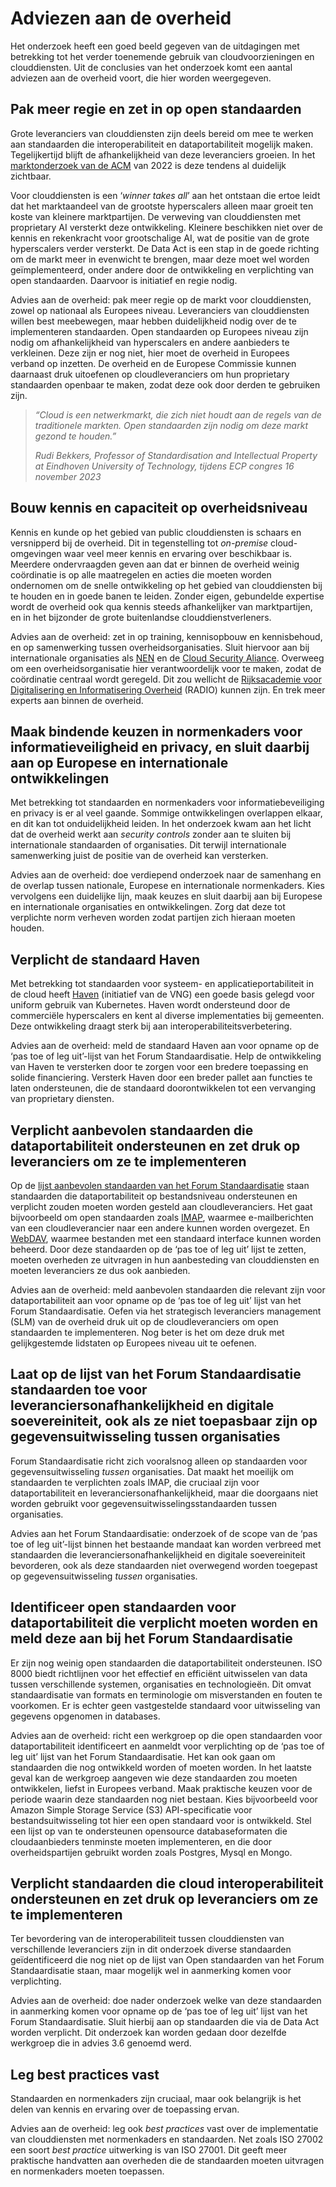 # Adviezen aan de overheid

Het onderzoek heeft een goed beeld gegeven van de uitdagingen met betrekking tot het verder toenemende gebruik van cloudvoorzieningen en clouddiensten. Uit de conclusies van het onderzoek komt een aantal adviezen aan de overheid voort, die hier worden weergegeven.

##  Pak meer regie en zet in op open standaarden

Grote leveranciers van clouddiensten zijn deels bereid om mee te werken aan standaarden die interoperabiliteit en dataportabiliteit mogelijk maken. Tegelijkertijd blijft de afhankelijkheid van deze leveranciers groeien. In het [marktonderzoek van de ACM](https://www.acm.nl/system/files/documents/marktstudie-clouddiensten.pdf) van 2022 is deze tendens al duidelijk zichtbaar.

Voor clouddiensten is een ‘*winner takes all*’ aan het ontstaan die ertoe leidt dat het marktaandeel van de grootste hyperscalers alleen maar groeit ten koste van kleinere marktpartijen. De verweving van clouddiensten met proprietary AI versterkt deze ontwikkeling. Kleinere beschikken niet over de kennis en rekenkracht voor grootschalige AI, wat de positie van de grote hyperscalers verder versterkt. De Data Act is een stap in de goede richting om de markt meer in evenwicht te brengen, maar deze moet wel worden geïmplementeerd, onder andere door de ontwikkeling en verplichting van open standaarden. Daarvoor is initiatief en regie nodig.

Advies aan de overheid: pak meer regie op de markt voor clouddiensten, zowel op nationaal als Europees niveau. Leveranciers van clouddiensten willen best meebewegen, maar hebben duidelijkheid nodig over de te implementeren standaarden. Open standaarden op Europees niveau zijn nodig om afhankelijkheid van hyperscalers en andere aanbieders te verkleinen. Deze zijn er nog niet, hier moet de overheid in Europees verband op inzetten. De overheid en de Europese Commissie kunnen daarnaast druk uitoefenen op cloudleveranciers om hun proprietary standaarden openbaar te maken, zodat deze ook door derden te gebruiken zijn.

> *“Cloud is een netwerkmarkt, die zich niet houdt aan de regels van de traditionele markten. Open standaarden zijn nodig om deze markt gezond te houden.”*
>
> *Rudi Bekkers, Professor of Standardisation and Intellectual Property at Eindhoven University of Technology, tijdens ECP congres 16 november 2023*

## Bouw kennis en capaciteit op overheidsniveau

Kennis en kunde op het gebied van public clouddiensten is schaars en versnipperd bij de overheid. Dit in tegenstelling tot *on-premise* cloud-omgevingen waar veel meer kennis en ervaring over beschikbaar is. Meerdere ondervraagden geven aan dat er binnen de overheid weinig coördinatie is op alle maatregelen en acties die moeten worden ondernomen om de snelle ontwikkeling op het gebied van clouddiensten bij te houden en in goede banen te leiden. Zonder eigen, gebundelde expertise wordt de overheid ook qua kennis steeds afhankelijker van marktpartijen, en in het bijzonder de grote buitenlandse clouddienstverleners.

Advies aan de overheid: zet in op training, kennisopbouw en kennisbehoud, en op samenwerking tussen overheidsorganisaties. Sluit hiervoor aan bij internationale organisaties als [NEN](https://www.nen.nl/) en de [Cloud Security Aliance](https://exams.cloudsecurityalliance.org/en). Overweeg om een overheidsorganisatie hier verantwoordelijk voor te maken, zodat de coördinatie centraal wordt geregeld. Dit zou wellicht de [Rijksacademie voor Digitalisering en Informatisering Overheid](https://www.it-academieoverheid.nl/) (RADIO) kunnen zijn. En trek meer experts aan binnen de overheid.

## Maak bindende keuzen in normenkaders voor informatieveiligheid en privacy, en sluit daarbij aan op Europese en internationale ontwikkelingen

Met betrekking tot standaarden en normenkaders voor informatiebeveiliging en privacy is er al veel gaande. Sommige ontwikkelingen overlappen elkaar, en dit kan tot onduidelijkheid leiden. In het onderzoek kwam aan het licht dat de overheid werkt aan *security controls* zonder aan te sluiten bij internationale standaarden of organisaties. Dit terwijl internationale samenwerking juist de positie van de overheid kan versterken.

Advies aan de overheid: doe verdiepend onderzoek naar de samenhang en de overlap tussen nationale, Europese en internationale normenkaders. Kies vervolgens een duidelijke lijn, maak keuzes en sluit daarbij aan bij Europese en internationale organisaties en ontwikkelingen. Zorg dat deze tot verplichte norm verheven worden zodat partijen zich hieraan moeten houden.

## Verplicht de standaard Haven

Met betrekking tot standaarden voor systeem- en applicatieportabiliteit in de cloud heeft [Haven](https://haven.commonground.nl/) (initiatief van de VNG) een goede basis gelegd voor uniform gebruik van Kubernetes. Haven wordt ondersteund door de commerciële hyperscalers en kent al diverse implementaties bij gemeenten. Deze ontwikkeling draagt sterk bij aan interoperabiliteitsverbetering.

Advies aan de overheid: meld de standaard Haven aan voor opname op de ‘pas toe of leg uit’-lijst van het Forum Standaardisatie. Help de ontwikkeling van Haven te versterken door te zorgen voor een bredere toepassing en solide financiering. Versterk Haven door een breder pallet aan functies te laten ondersteunen, die de standaard doorontwikkelen tot een vervanging van proprietary diensten.

## Verplicht aanbevolen standaarden die dataportabiliteit ondersteunen en zet druk op leveranciers om ze te implementeren

Op de [lijst aanbevolen standaarden van het Forum Standaardisatie](https://forumstandaardisatie.nl/open-standaarden/aanbevolen) staan standaarden die dataportabiliteit op bestandsniveau ondersteunen en verplicht zouden moeten worden gesteld aan cloudleveranciers. Het gaat bijvoorbeeld om open standaarden zoals [IMAP](https://forumstandaardisatie.nl/open-standaarden/imap), waarmee e-mailberichten van een cloudleverancier naar een andere kunnen worden overgezet. En [WebDAV](https://forumstandaardisatie.nl/open-standaarden/webdav-en-caldav), waarmee bestanden met een standaard interface kunnen worden beheerd. Door deze standaarden op de ‘pas toe of leg uit’ lijst te zetten, moeten overheden ze uitvragen in hun aanbesteding van clouddiensten en moeten leveranciers ze dus ook aanbieden.

Advies aan de overheid: meld aanbevolen standaarden die relevant zijn voor dataportabiliteit aan voor opname op de ‘pas toe of leg uit’ lijst van het Forum Standaardisatie. Oefen via het strategisch leveranciers management (SLM) van de overheid druk uit op de cloudleveranciers om open standaarden te implementeren. Nog beter is het om deze druk met gelijkgestemde lidstaten op Europees niveau uit te oefenen.

## Laat op de lijst van het Forum Standaardisatie standaarden toe voor leveranciersonafhankelijkheid en digitale soevereiniteit, ook als ze niet toepasbaar zijn op gegevensuitwisseling tussen organisaties

Forum Standaardisatie richt zich vooralsnog alleen op standaarden voor gegevensuitwisseling *tussen* organisaties. Dat maakt het moeilijk om standaarden te verplichten zoals IMAP, die cruciaal zijn voor dataportabiliteit en leveranciersonafhankelijkheid, maar die doorgaans niet worden gebruikt voor gegevensuitwisselingsstandaarden tussen organisaties.

Advies aan het Forum Standaardisatie: onderzoek of de scope van de ‘pas toe of leg uit’-lijst binnen het bestaande mandaat kan worden verbreed met standaarden die leveranciersonafhankelijkheid en digitale soevereiniteit bevorderen, ook als deze standaarden niet overwegend worden toegepast op gegevensuitwisseling *tussen* organisaties.

## Identificeer open standaarden voor dataportabiliteit die verplicht moeten worden en meld deze aan bij het Forum Standaardisatie

Er zijn nog weinig open standaarden die dataportabiliteit ondersteunen. ISO 8000 biedt richtlijnen voor het effectief en efficiënt uitwisselen van data tussen verschillende systemen, organisaties en technologieën. Dit omvat standaardisatie van formats en terminologie om misverstanden en fouten te voorkomen. Er is echter geen vastgestelde standaard voor uitwisseling van gegevens opgenomen in databases.

Advies aan de overheid: richt een werkgroep op die open standaarden voor dataportabiliteit identificeert en aanmeldt voor verplichting op de ‘pas toe of leg uit’ lijst van het Forum Standaardisatie. Het kan ook gaan om standaarden die nog ontwikkeld worden of moeten worden. In het laatste geval kan de werkgroep aangeven wie deze standaarden zou moeten ontwikkelen, liefst in Europees verband. Maak praktische keuzen voor de periode waarin deze standaarden nog niet bestaan. Kies bijvoorbeeld voor Amazon Simple Storage Service (S3) API-specificatie voor bestandsuitwisseling tot hier een open standaard voor is ontwikkeld. Stel een lijst op van te ondersteunen opensource databaseformaten die cloudaanbieders tenminste moeten implementeren, en die door overheidspartijen gebruikt worden zoals Postgres, Mysql en Mongo.

## Verplicht standaarden die cloud interoperabiliteit ondersteunen en zet druk op leveranciers om ze te implementeren

Ter bevordering van de interoperabiliteit tussen clouddiensten van verschillende leveranciers zijn in dit onderzoek diverse standaarden geïdentificeerd die nog niet op de lijst van Open standaarden van het Forum Standaardisatie staan, maar mogelijk wel in aanmerking komen voor verplichting.

Advies aan de overheid: doe nader onderzoek welke van deze standaarden in aanmerking komen voor opname op de ‘pas toe of leg uit’ lijst van het Forum Standaardisatie. Sluit hierbij aan op standaarden die via de Data Act worden verplicht. Dit onderzoek kan worden gedaan door dezelfde werkgroep die in advies 3.6 genoemd werd.

## Leg best practices vast

Standaarden en normenkaders zijn cruciaal, maar ook belangrijk is het delen van kennis en ervaring over de toepassing ervan.

Advies aan de overheid: leg ook *best practices* vast over de implementatie van clouddiensten met normenkaders en standaarden. Net zoals ISO 27002 een soort *best practice* uitwerking is van ISO 27001. Dit geeft meer praktische handvatten aan overheden die de standaarden moeten uitvragen en normenkaders moeten toepassen.

